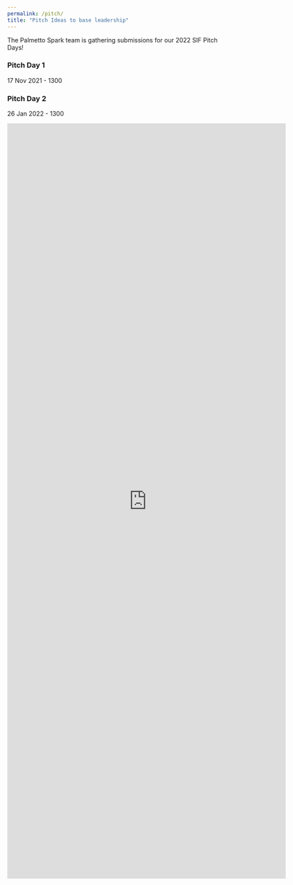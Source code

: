```yaml
---
permalink: /pitch/
title: "Pitch Ideas to base leadership"
---
```


The Palmetto Spark team is gathering submissions for our 2022 SIF Pitch Days! 

### Pitch Day 1
17 Nov 2021 - 1300

### Pitch Day 2
26 Jan 2022 - 1300

<iframe src="https://docs.google.com/forms/d/e/1FAIpQLScTpZZ6qn7rbXmILXcupyfSLjdZhVhrDRyPXxetSgDQgqMeGw/viewform?embedded=true" width="640" height="1737" frameborder="0" marginheight="0" marginwidth="0">Loading…</iframe>
